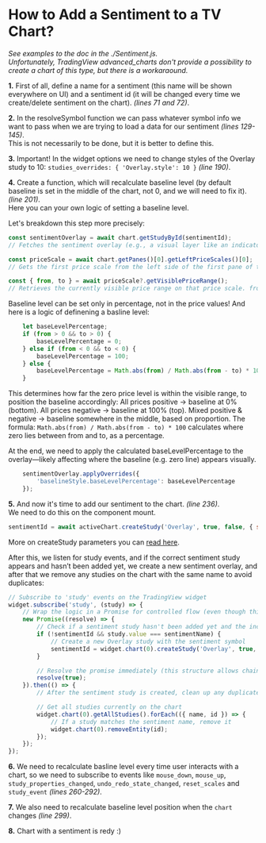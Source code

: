 # How to Add a Sentiment to a TV Chart?

_See examples to the doc in the ./Sentiment.js._  
_Unfortunately, TradingView advanced_charts don't provide a possibility to create a chart of this type, but there is a workaraound._

**1.** First of all, define a name for a sentiment (this name will be shown everywhere on UI) and a sentiment id (it will be changed every time we create/delete sentiment on the chart). _(lines 71 and 72)_.  
  
**2.** In the resolveSymbol function we can pass whatever symbol info we want to pass when we are trying to load a data for our sentiment _(lines 129-145)_.  
This is not necessarily to be done, but it is better to define this.  
  
**3.** Important! In the widget options we need to change styles of the Overlay study to 10: ```studies_overrides: { 'Overlay.style': 10 }``` _(line 190)_.  
  
**4.** Create a function, which will recalculate baseline level (by default baseline is set in the middle of the chart, not 0, and we will need to fix it). _(line 201)_.    
Here you can your own logic of setting a baseline level.

   Let's breakdown this step more precisely:
   
```javascript
const sentimentOverlay = await chart.getStudyById(sentimentId);
// Fetches the sentiment overlay (e.g., a visual layer like an indicator) by its ID from the chart:

const priceScale = await chart.getPanes()[0].getLeftPriceScales()[0];
// Gets the first price scale from the left side of the first pane of the chart (we will create our sentiment related to this pricescale).

const { from, to } = await priceScale?.getVisiblePriceRange();
// Retrieves the currently visible price range on that price scale. from and to represent the lower and upper bounds of that range.
```

Baseline level can be set only in percentage, not in the price values! And here is a logic of definening a basline level:
```javascript
    let baseLevelPercentage;
    if (from > 0 && to > 0) {
        baseLevelPercentage = 0;
    } else if (from < 0 && to < 0) {
        baseLevelPercentage = 100;
    } else {
        baseLevelPercentage = Math.abs(from) / Math.abs(from - to) * 100;
    }
```
This determines how far the zero price level is within the visible range, to position the baseline accordingly:
All prices positive → baseline at 0% (bottom).
All prices negative → baseline at 100% (top).
Mixed positive & negative → baseline somewhere in the middle, based on proportion.
The formula: ```Math.abs(from) / Math.abs(from - to) * 100``` calculates where zero lies between from and to, as a percentage.

At the end, we need to apply the calculated baseLevelPercentage to the overlay—likely affecting where the baseline (e.g. zero line) appears visually.
```javascript
    sentimentOverlay.applyOverrides({
        'baselineStyle.baseLevelPercentage': baseLevelPercentage
    });
```
  
**5.** And now it's time to add our sentiment to the chart. _(line 236)_.  
We need to do this on the component mount.
```javascript
sentimentId = await activeChart.createStudy('Overlay', true, false, { symbol: sentimentName }, undefined, { disableUndo: true });
```
More on createStudy parameters you can [read here](https://www.tradingview.com/charting-library-docs/latest/api/interfaces/Charting_Library.IChartWidgetApi/#createstudy).  
  
After this, we listen for study events, and if the correct sentiment study appears and hasn’t been added yet, we create a new sentiment overlay, and after that we remove any studies on the chart with the same name to avoid duplicates:
```javascript
// Subscribe to 'study' events on the TradingView widget
widget.subscribe('study', (study) => {
    // Wrap the logic in a Promise for controlled flow (even though this part is synchronous)
    new Promise((resolve) => {
        // Check if a sentiment study hasn't been added yet and the incoming study matches the desired sentiment name
        if (!sentimentId && study.value === sentimentName) {
            // Create a new Overlay study with the sentiment symbol
            sentimentId = widget.chart(0).createStudy('Overlay', true, false, { symbol: sentimentName }, undefined, { disableUndo: true });
        }

        // Resolve the promise immediately (this structure allows chaining)
        resolve(true);
    }).then(() => {
        // After the sentiment study is created, clean up any duplicate studies

        // Get all studies currently on the chart
        widget.chart(0).getAllStudies().forEach(({ name, id }) => {
            // If a study matches the sentiment name, remove it
            widget.chart(0).removeEntity(id);
        });
    });
});
```

**6.** We need to recalculate basline level every time user interacts with a chart, so we need to subscribe to events like ```mouse_down```, ```mouse_up```, ```study_properties_changed```, ```undo_redo_state_changed```, ```reset_scales``` and ```study_event``` _(lines 260-292)_.
  
**7.** We also need to recalculate baseline level position when the ```chart``` changes _(line 299)_.   

**8.** Chart with a sentiment is redy :)  
